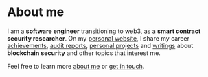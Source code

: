 # About me
I am a **software engineer** transitioning to web3, as a **smart contract security researcher**. On my [personal website](https://vesla0x1.eth.limo), I share my career [achievements](https://vesla0x1.eth.limo/achievements), [audit reports](https://vesla0x1.eth.limo/audits), [personal projects](https://vesla0x1.eth.limo/coding) and [writings](https://vesla0x1.eth.limo/articles) about **blockchain security** and other topics that interest me.

Feel free to learn more [about me](https://vesla0x1.eth.limo/about) or [get in touch](https://vesla0x1.eth.limo/contacts).
